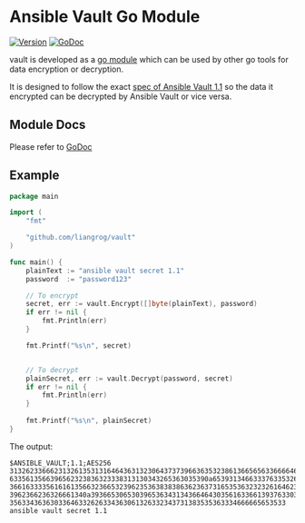 # Ansible Vault Go Module
[![Version](https://img.shields.io/github/v/release/liangrog/vault)](https://github.com/liangrog/vault/releases)
[![GoDoc](https://godoc.org/github.com/liangrog/vault?status.svg)](https://godoc.org/github.com/liangrog/vault)


vault is developed as a [go module](https://github.com/golang/go/wiki/Modules) which can be used by other go tools for data encryption or decryption.

It is designed to follow the exact [spec of Ansible Vault 1.1](https://docs.ansible.com/ansible/latest/user_guide/vault.html#vault-payload-format-1-1) so the data it encrypted can be decrypted by Ansible Vault or vice versa.

## Module Docs
Please refer to [GoDoc](https://godoc.org/github.com/liangrog/vault)

## Example
```go
package main

import (
    "fmt"

    "github.com/liangrog/vault"
)

func main() {
    plainText := "ansible vault secret 1.1"
    password  := "password123"

    // To encrypt
    secret, err := vault.Encrypt([]byte(plainText), password)
    if err != nil {
        fmt.Println(err)
    }

    fmt.Printf("%s\n", secret)


    // To decrypt
    plainSecret, err := vault.Decrypt(password, secret)
    if err != nil {
        fmt.Println(err)
    }
   
    fmt.Printf("%s\n", plainSecret)
}
```

The output:
```
$ANSIBLE_VAULT;1.1;AES256
31326233666231326135313164643631323064373739663635323861366565633666646135316631
6335613566396562323836323338313130343265363035390a653931346633376335326530323266
36616333356161613566323665323962353638383863623637316535363232326164623365396533
3962366236326661340a393665306530396536343134366464303561633661393763303134396232
35633436363033646332626334363061326332343731383535363334666665653533
ansible vault secret 1.1
```
